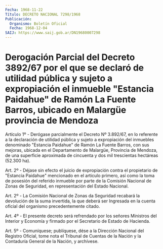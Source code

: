 ```yaml
---
Fecha: 1968-11-22
Título: DECRETO NACIONAL 7298/1968
Publicación:
  Organismo: Boletín Oficial
  Fecha: 1968-12-04
SAIJ: https://www.saij.gob.ar/DN19680007298
---
```

# Derogación Parcial del Decreto 3892/67 por el que se declaró de utilidad pública y sujeto a expropiación el inmueble "Estancia Paidahue" de Ramón La Fuente Barros, ubicado en Malargüe provincia de Mendoza

<a id="1"></a>
Artículo 1º - Derógase parcialmente el Decreto Nº 3.892/67, en lo referente a la declaración de utilidad pública y sujeto a expropiación del inmuebles denominado "Estancia Paidahue" de Ramón La Fuente Barros, con sus mejoras, ubicada en el Departamento de Malargüe, Provincia de Mendoza, de una superficie aproximada de cincuenta y dos mil trescientas hectáreas (52.300 ha).

<a id="2"></a>
Art. 2º - Déjase sin efecto el juicio de expropiación contra el propietario de "Estancia Paidahue" mencionado en el articulo primero, así como la toma de posesión del referido inmueble por parte de la Comisión Nacional de Zonas de Seguridad, en representación del Estado Nacional.

<a id="3"></a>
Art. 2º - La Comisión Nacional de Zonas da Seguridad recabará la devolución de la suma invertida, la que deberá ser Ingresada en la cuenta oficial del organismo precedentemente citado.

<a id="4"></a>
Art. 4º - El presente decreto será refrendado por los señores Ministros del Interior y Economía y firmado por el Secretario de Estado de Hacienda.

<a id="5"></a>
Art. 5º - Comuníquese; publíquese, dése a la Dirección Nacional del Registro Oficial, tome nota el Tribunal de Cuentas de la Nación y la Contaduría General de la Nación, y archívese.